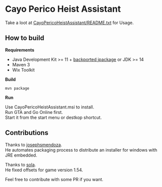 # Cayo Perico Heist Assistant

Take a loot at [CayoPericoHeistAssistant/README.txt](CayoPericoHeistAssistant/README.txt) for Usage.

## How to build

**Requirements**

* Java Development Kit >= 11 + [backported jpackage](https://mail.openjdk.java.net/pipermail/openjfx-dev/2018-September/022500.html) or JDK >= 14
* Maven 3
* Wix Toolkit

**Build**

```
mvn package
```

**Run**

Use CayoPericoHeistAssistant.msi to install.  
Run GTA and Go Online first.  
Start it from the start menu or destkop shortcut.

## Contributions

Thanks to [josephsmendoza](https://github.com/josephsmendoza).  
He automates packaging process to distribute an installer for windows with JRE embedded.

Thanks to [sola](https://github.com/unlimitedsola).  
He fixed offsets for game version 1.54.

Feel free to contribute with some PR if you want.

